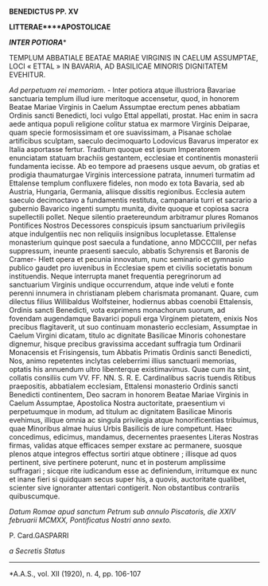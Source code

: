 **BENEDICTUS PP. XV**

**LITTERAE****APOSTOLICAE**

***INTER POTIORA****

TEMPLUM ABBATIALE BEATAE MARIAE VIRGINIS IN CAELUM ASSUMPTAE, LOCI « ETTAL » IN BAVARIA, AD BASILICAE MINORIS DIGNITATEM EVEHITUR.

*Ad perpetuam rei memoriam*. - Inter potiora atque illustriora Bavariae sanctuaria templum illud iure meritoque accensetur, quod, in honorem Beatae Mariae Virginis in Caelum Assumptae erectum penes abbatiam Ordinis sancti Benedicti, loci vulgo Ettal appellati, prostat. Hac enim in sacra aede antiqua populi religione colitur statua ex marmore Virginis Deiparae, quam specie formosissimam et ore suavissimam, a Pisanae scholae artificibus sculptam, saeculo decimoquarto Lodovicus Bavarus imperator ex Italia asportasse fertur. Traditum quoque est ipsum Imperatorem enunciatam statuam brachiis gestantem, ecclesiae et continentis monasterii fundamenta iecisse. Ab eo tempore ad praesens usque aevum, ob gratias et prodigia thaumaturgae Virginis intercessione patrata, innumeri turmatim ad Ettalense templum confluxere fideles, non modo ex tota Bavaria, sed ab Austria, Hungaria, Germania, aliisque dissitis regionibus. Ecclesia autem saeculo decimoctavo a fundamentis restituta, campanaria turri et sacrario a gubernio Bavarico ingenti sumptu munita, divite quoque et copiosa sacra supellectili pollet. Neque silentio praetereundum arbitramur plures Romanos Pontifices Nostros Decessores conspicuis ipsum sanctuarium privilegiis atque indulgentiis nec non reliquiis insignibus locupletasse. Ettalense monasterium quinque post saecula a fundatione, anno MDCCCIII, per nefas suppressum, ineunte praesenti saeculo, abbatis Schyrensis et Baronis de Cramer- Hlett opera et pecunia innovatum, nunc seminario et gymnasio publico gaudet pro iuvenibus in Ecclesiae spem et civilis societatis bonum instituendis. Neque interrupta manet frequentia peregrinorum ad sanctuarium Virginis undique occurrendum, atque inde veluti e fonte perenni innumera in christianam plebem charismata promanant. Quare, cum dilectus filius Willibaldus Wolfsteiner, hodiernus abbas coenobii Ettalensis, Ordinis sancti Benedicti, vota exprimens monachorum suorum, ad fovendam augendamque Bavarici populi erga Virginem pietatem, enixis Nos precibus flagitaverit, ut suo continuam monasterio ecclesiam, Assumptae in Caelum Virgini dicatam, titulo ac dignitate Basilicae Minoris cohonestare dignemur, hisque precibus gravissima accedant suffragia tum Ordinarii Monacensis et Frisingensis, tum Abbatis Primatis Ordinis sancti Benedicti, Nos, animo repetentes inclytas celeberrimi illius sanctuarii memorias, optatis his annuendum ultro libenterque existimavimus. Quae cum ita sint, collatis consiliis cum VV. FF. NN. S. R. E. Cardinalibus sacris tuendis Ritibus praepositis, abbatialem ecclesiam, Ettalensi monasterio Ordinis sancti Benedicti continentem, Deo sacram in honorem Beatae Mariae Virginis in Caelum Assumptae, Apostolica Nostra auctoritate, praesentium vi perpetuumque in modum, ad titulum ac dignitatem Basilicae Minoris evehimus, illique omnia ac singula privilegia atque honorificentias tribuimus, quae Minoribus almae huius Urbis Basilicis de iure competunt. Haec concedimus, edicimus, mandamus, decernentes praesentes Literas Nostras firmas, validas atque efficaces semper exstare ac permanere, suosque plenos atque integros effectus sortiri atque obtinere ; illisque ad quos pertinent, sive pertinere poterunt, nunc et in posterum amplissime suffragari ; sicque rite iudicandum esse ac definiendum, irritumque ex nunc et inane fieri si quidquam secus super his, a quovis, auctoritate qualibet, scienter sive ignoranter attentari contigerit. Non obstantibus contrariis quibuscumque.

*Datum Romae apud sanctum Petrum sub annulo Piscatoris, die XXIV februarii MCMXX, Pontificatus Nostri anno sexto.*

P. Card.GASPARRI

*a Secretis Status*

* * *

*A.A.S., vol. XII (1920), n. 4, pp. 106-107